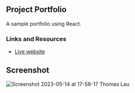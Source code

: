 ## Project Portfolio

A sample portfolio using React.

### Links and Resources

* [Live website](https://tomslau.netlify.app/)

## Screenshot
![Screenshot 2023-05-14 at 17-58-17 Thomas Lau](https://github.com/Rapib/portfolio-lab5/assets/120158188/ae65b8f8-858f-4a11-9ee7-8a69ccfaef51)
